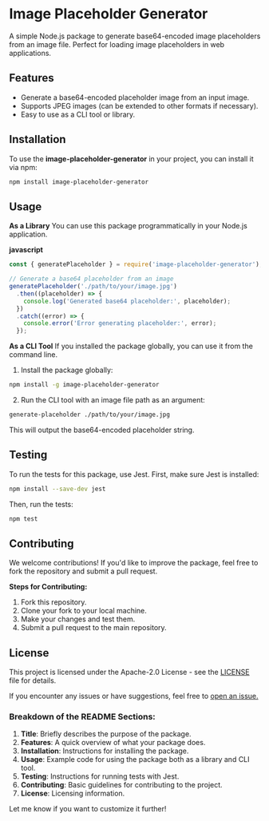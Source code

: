 # Image Placeholder Generator

A simple Node.js package to generate base64-encoded image placeholders from an image file. Perfect for loading image placeholders in web applications.

## Features

- Generate a base64-encoded placeholder image from an input image.
- Supports JPEG images (can be extended to other formats if necessary).
- Easy to use as a CLI tool or library.

## Installation

To use the **image-placeholder-generator** in your project, you can install it via npm:

```bash
npm install image-placeholder-generator 
```


## Usage
**As a Library**
You can use this package programmatically in your Node.js application.

**javascript**
```javascript
const { generatePlaceholder } = require('image-placeholder-generator');

// Generate a base64 placeholder from an image
generatePlaceholder('./path/to/your/image.jpg')
  .then((placeholder) => {
    console.log('Generated base64 placeholder:', placeholder);
  })
  .catch((error) => {
    console.error('Error generating placeholder:', error);
  });
```


**As a CLI Tool**
If you installed the package globally, you can use it from the command line.

1. Install the package globally:
```bash
npm install -g image-placeholder-generator
```

2. Run the CLI tool with an image file path as an argument:
```bash
generate-placeholder ./path/to/your/image.jpg
```

This will output the base64-encoded placeholder string.

## Testing
To run the tests for this package, use Jest. First, make sure Jest is installed:

```bash
npm install --save-dev jest
```

Then, run the tests:

```bash
npm test
```

## Contributing
We welcome contributions! If you'd like to improve the package, feel free to fork the repository and submit a pull request.

**Steps for Contributing:**
1. Fork this repository.
2. Clone your fork to your local machine.
3. Make your changes and test them.
4. Submit a pull request to the main repository.

## License
This project is licensed under the Apache-2.0 License - see the [LICENSE](https://www.apache.org/licenses/LICENSE-2.0 "LICENSE") file for details.

If you encounter any issues or have suggestions, feel free to  [open an issue.](https://github.com/edimonndi/ "Edmond T.")








### Breakdown of the README Sections:

1. **Title**: Briefly describes the purpose of the package.
2. **Features**: A quick overview of what your package does.
3. **Installation**: Instructions for installing the package.
4. **Usage**: Example code for using the package both as a library and CLI tool.
5. **Testing**: Instructions for running tests with Jest.
6. **Contributing**: Basic guidelines for contributing to the project.
7. **License**: Licensing information.



Let me know if you want to customize it further!



